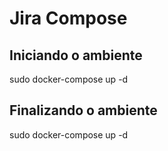 # Jira Compose


## Iniciando o ambiente
sudo docker-compose up -d

## Finalizando o ambiente
sudo docker-compose up -d
